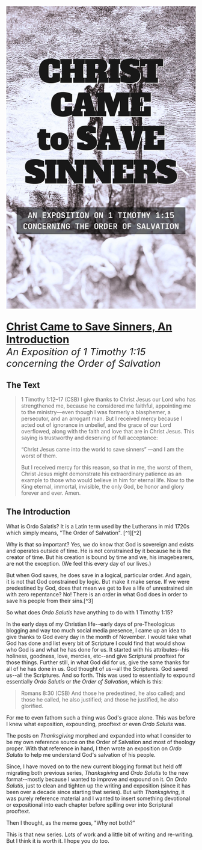 <img class="intro-right" src="../images/book-ccss-3.jpg">

<p style="font-size: 2em; margin-bottom: 0px "><strong><a class="header" href="#christ-came-to-save-sinners-an-introduction--resources">Christ Came to Save Sinners, An Introduction</a></strong></p>

<p style="font-size: 1.6rem; margin-top: 0px "><i>An Exposition of 1 Timothy 1:15 concerning the Order of Salvation</i><p>

## The Text

>1 Timothy 1:12–17 (CSB) I give thanks to Christ Jesus our Lord who has strengthened me, because he considered me faithful, appointing me to the ministry—even though I was formerly a blasphemer, a persecutor, and an arrogant man. But I received mercy because I acted out of ignorance in unbelief, and the grace of our Lord overflowed, along with the faith and love that are in Christ Jesus. This saying is trustworthy and deserving of full acceptance:
>
><span class="bgyc">“Christ Jesus came into the world to save sinners” —and I am the worst of them.</span>
>
>But I received mercy for this reason, so that in me, the worst of them, Christ Jesus might demonstrate his extraordinary patience as an example to those who would believe in him for eternal life. Now to the King eternal, immortal, invisible, the only God, be honor and glory forever and ever. Amen.

## The Introduction

What is Ordo Salatis? It is a Latin term used by the Lutherans in mid 1720s which simply means, "The Order of Salvation". [^1][^2]

Why is that so important? Yes, we do know that God is sovereign and exists and operates outside of time. He is not constrained by it because he is the creator of time. But his creation is bound by time and we, his imagebearers, are not the exception. (We feel this every day of our lives.)

But when God saves, he does save in a logical, particular order. And again, it is not that God constrained by logic. But make it make sense. If we were predestined by God, does that mean we get to live a life of unrestrained sin with zero repentance? No! There is an order in what God does in order to save his people from their sins.[^3]

So what does *Ordo Salutis* have anything to do with 1 Timothy 1:15?

In the early days of my Christian life--early days of pre-Theologicus blogging and way too much social media presence, I came up an idea to give thanks to God every day in the month of November. I would take what God has done and list every bit of Scripture I could find that would show who God is and what he has done for us. It started with his attributes--his holiness, goodness, love, mercies, etc--and give Scriptural prooftext for those things. Further still, in what God did for us, give the same thanks for all of he has done in us. God thought of us--all the Scriptures. God saved us--all the Scriptures. And so forth. This was used to essentially to expound essentially *Ordo Salutis* or *the Order of Salvation*, which is this:

>Romans 8:30 (CSB) And those he predestined, he also called; and those he called, he also justified; and those he justified, he also glorified.

For me to even fathom such a thing was God's grace alone. This was before I knew what exposition, expounding, prooftext or even *Ordo Salutis* was.

The posts on *Thanksgiving* morphed and expanded into what I consider to be my own reference source on the Order of Salvation and most of theology proper. With that reference in hand, I then wrote an exposition on *Ordo Salutis* to help me understand God's salvation of his people.

Since, I have moved on to the new current blogging format but held off migrating both previous series, *Thanksgiving* and *Ordo Salutis* to the new format--mostly because I wanted to improve and expound on it. On *Ordo Salutis*, just to clean and tighten up the writing and exposition (since it has been over a decade since starting that series). But with *Thanksgiving*, it was purely reference material and I wanted to insert something devotional or expositional into each chapter before spilling over into Scriptural prooftext.

Then I thought, as the meme goes, "Why not both?"

This is that new series. Lots of work and a little bit of writing and re-writing. But I think it is worth it. I hope you do too.
